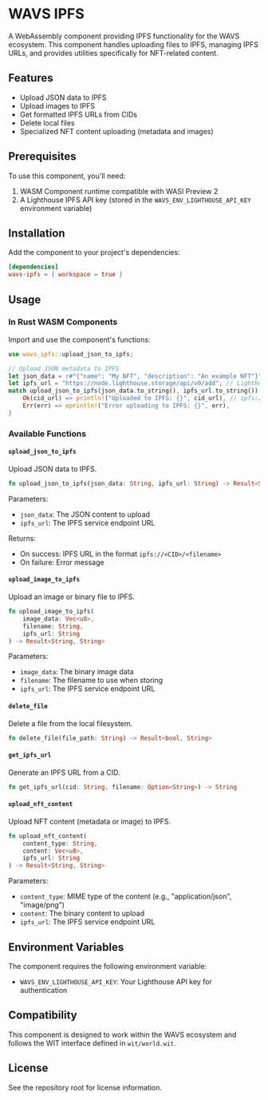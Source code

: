 # WAVS IPFS

A WebAssembly component providing IPFS functionality for the WAVS ecosystem. This component handles uploading files to IPFS, managing IPFS URLs, and provides utilities specifically for NFT-related content.

## Features

- Upload JSON data to IPFS
- Upload images to IPFS
- Get formatted IPFS URLs from CIDs
- Delete local files
- Specialized NFT content uploading (metadata and images)

## Prerequisites

To use this component, you'll need:

1. WASM Component runtime compatible with WASI Preview 2
2. A Lighthouse IPFS API key (stored in the `WAVS_ENV_LIGHTHOUSE_API_KEY` environment variable)

## Installation

Add the component to your project's dependencies:

```toml
[dependencies]
wavs-ipfs = { workspace = true }
```

## Usage

### In Rust WASM Components

Import and use the component's functions:

```rust
use wavs_ipfs::upload_json_to_ipfs;

// Upload JSON metadata to IPFS
let json_data = r#"{"name": "My NFT", "description": "An example NFT"}"#;
let ipfs_url = "https://node.lighthouse.storage/api/v0/add"; // Lighthouse API URL
match upload_json_to_ipfs(json_data.to_string(), ipfs_url.to_string()) {
    Ok(cid_url) => println!("Uploaded to IPFS: {}", cid_url), // ipfs://Qm...
    Err(err) => eprintln!("Error uploading to IPFS: {}", err),
}
```

### Available Functions

#### `upload_json_to_ipfs`

Upload JSON data to IPFS.

```rust
fn upload_json_to_ipfs(json_data: String, ipfs_url: String) -> Result<String, String>
```

Parameters:
- `json_data`: The JSON content to upload
- `ipfs_url`: The IPFS service endpoint URL

Returns:
- On success: IPFS URL in the format `ipfs://<CID>/<filename>`
- On failure: Error message

#### `upload_image_to_ipfs`

Upload an image or binary file to IPFS.

```rust
fn upload_image_to_ipfs(
    image_data: Vec<u8>, 
    filename: String, 
    ipfs_url: String
) -> Result<String, String>
```

Parameters:
- `image_data`: The binary image data
- `filename`: The filename to use when storing
- `ipfs_url`: The IPFS service endpoint URL

#### `delete_file`

Delete a file from the local filesystem.

```rust
fn delete_file(file_path: String) -> Result<bool, String>
```

#### `get_ipfs_url`

Generate an IPFS URL from a CID.

```rust
fn get_ipfs_url(cid: String, filename: Option<String>) -> String
```

#### `upload_nft_content`

Upload NFT content (metadata or image) to IPFS.

```rust
fn upload_nft_content(
    content_type: String,
    content: Vec<u8>,
    ipfs_url: String
) -> Result<String, String>
```

Parameters:
- `content_type`: MIME type of the content (e.g., "application/json", "image/png")
- `content`: The binary content to upload
- `ipfs_url`: The IPFS service endpoint URL

## Environment Variables

The component requires the following environment variable:

- `WAVS_ENV_LIGHTHOUSE_API_KEY`: Your Lighthouse API key for authentication

## Compatibility

This component is designed to work within the WAVS ecosystem and follows the WIT interface defined in `wit/world.wit`.

## License

See the repository root for license information.
